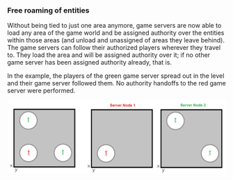 ### Free roaming of entities
Without being tied to just one area anymore, game servers are now able to load any area of the game world and be assigned authority over the entities within those areas (and unload and unassigned of areas they leave behind). The game servers can follow their authorized players wherever they travel to. They load the area and will be assigned authority over it; if no other game server has been assigned authority already, that is.

In the example, the players of the green game server spread out in the level and their game server followed them. No authority handoffs to the red game server were performed.

![Image](/images/dynamic_server_meshing/image-14.png)
